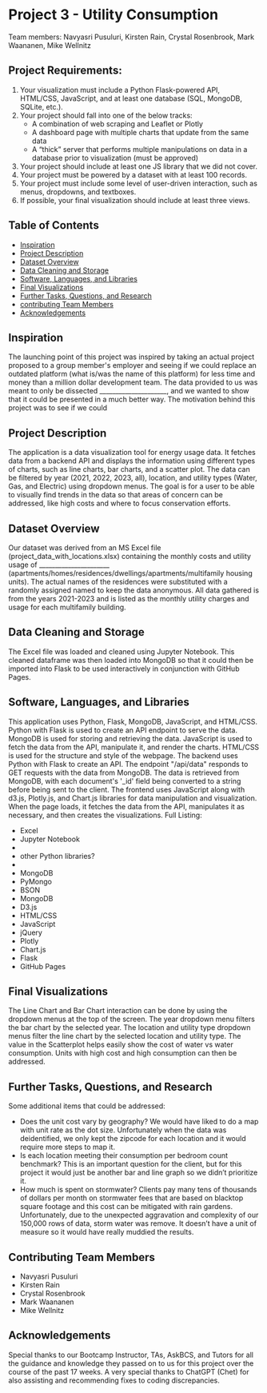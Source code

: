 # Project 3 - Utility Consumption

Team members: Navyasri Pusuluri, Kirsten Rain, Crystal Rosenbrook, Mark Waananen, Mike Wellnitz  

## Project Requirements:

1.  Your visualization must include a Python Flask-powered API, HTML/CSS, JavaScript, and at 
    least one database (SQL, MongoDB, SQLite, etc.). 
2.   Your project should fall into one of the below tracks:
      * A combination of web scraping and Leaflet or Plotly
      * A dashboard page with multiple charts that update from the same data
      * A “thick” server that performs multiple manipulations on data in a database prior to 
        visualization (must be approved) 
3.   Your project should include at least one JS library that we did not cover.
4.   Your project must be powered by a dataset with at least 100 records.
5.   Your project must include some level of user-driven interaction, such as menus, dropdowns, 
     and textboxes.
6.   If possible, your final visualization should include at least three views.

## Table of Contents

- [Inspiration](#inspiration)
- [Project Description](#project-description)
- [Dataset Overview](#dataset-overview)
- [Data Cleaning and Storage](#data-cleaning-and-storage)
- [Software, Languages, and Libraries](#software-languages-and-libraries)
- [Final Visualizations](#final-visualizations)
- [Further Tasks, Questions, and Research](#further-tasks-questions-and-research)
- [contributing Team Members](#contributing-team-members)
- [Acknowledgements](#acknowledgements)


## Inspiration

The launching point of this project was inspired by taking an actual project proposed to a group member's employer and seeing if we could replace an outdated platform (what is/was the name of this platform) for less time and money than a million dollar development team. The data provided to us was meant to only be dissected _____________________, and we wanted to show that it could be presented in a much better way. The motivation behind this project was to see if we could  

## Project Description

The application is a data visualization tool for energy usage data. It fetches data from a backend API and displays the information using different types of charts, such as line charts, bar charts, and a scatter plot. The data can be filtered by year (2021, 2022, 2023, all), location, and utility types (Water, Gas, and Electric) using dropdown menus. The goal is for a user to be able to visually find trends in the data so that areas of concern can be addressed, like high costs and where to focus conservation efforts. 

## Dataset Overview

Our dataset was derived from an MS Excel file (project_data_with_locations.xlsx) containing the monthly costs and utility usage of ______________________ (apartments/homes/residences/dwellings/apartments/multifamily housing units). The actual names of the residences were substituted with a randomly assigned named to keep the data anonymous. All data gathered is from the years 2021-2023 and is listed as the monthly utility charges and usage for each multifamily building. 

## Data Cleaning and Storage

The Excel file was loaded and cleaned using Jupyter Notebook. This cleaned dataframe was then loaded into MongoDB so that it could then be imported into Flask to be used interactively in conjunction with GitHub Pages. 

## Software, Languages, and Libraries
This application uses Python, Flask, MongoDB, JavaScript, and HTML/CSS. Python with Flask is used to create an API endpoint to serve the data. MongoDB is used for storing and retrieving the data. JavaScript is used to fetch the data from the API, manipulate it, and render the charts. HTML/CSS is used for the structure and style of the webpage.
The backend uses Python with Flask to create an API. The endpoint "/api/data" responds to GET requests with the data from MongoDB. The data is retrieved from MongoDB, with each document's '_id' field being converted to a string before being sent to the client.
The frontend uses JavaScript along with d3.js, Plotly.js, and Chart.js libraries for data manipulation and visualization. When the page loads, it fetches the data from the API, manipulates it as necessary, and then creates the visualizations.
    Full Listing:
* Excel
* Jupyter Notebook
*
* other Python libraries?
*
* MongoDB
* PyMongo
* BSON
* MongoDB
* D3.js
* HTML/CSS
* JavaScript
* jQuery
* Plotly
* Chart.js
* Flask
* GitHub Pages

## Final Visualizations
The Line Chart and Bar Chart interaction can be done by using the dropdown menus at the top of the screen. The year dropdown menu filters the bar chart by the selected year. The location and utility type dropdown menus filter the line chart by the selected location and utility type.
The value in the Scatterplot helps easily show the cost of water vs water consumption. Units with high cost and high consumption can then be addressed. 

## Further Tasks, Questions, and Research
Some additional items that could be addressed:
* Does the unit cost vary by geography? We would have liked to do a map with unit rate as the dot size. Unfortunately when the data was deidentified, we only kept the zipcode for each location and it would require more steps to map it.
* Is each location meeting their consumption per bedroom count benchmark? This is an important question for the client, but for this project it would just be another bar and line graph so we didn’t prioritize it.
* How much is spent on stormwater? Clients pay many tens of thousands of dollars per month on stormwater fees that are based on blacktop square footage and this cost can be mitigated with rain gardens. Unfortunately, due to the unexpected aggravation and complexity of our 150,000 rows of data, storm water was remove. It doesn’t have a unit of measure so it would have really muddied the results. 

## Contributing Team Members
* Navyasri Pusuluri
* Kirsten Rain
* Crystal Rosenbrook
* Mark Waananen
* Mike Wellnitz

## Acknowledgements
Special thanks to our Bootcamp Instructor, TAs, AskBCS, and Tutors for all the guidance and knowledge they passed on to us for this project over the course of the past 17 weeks. A very special thanks to ChatGPT (Chet) for also assisting and recommending fixes to coding discrepancies.










